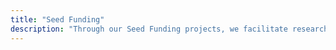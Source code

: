 ```yaml
---
title: "Seed Funding"
description: "Through our Seed Funding projects, we facilitate research focused on the application and innovation of digital methods. Some of our current research topics include:"
---
```


